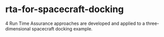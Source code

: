 # rta-for-spacecraft-docking
4 Run Time Assurance approaches are developed and applied to a three-dimensional spacecraft docking example.
